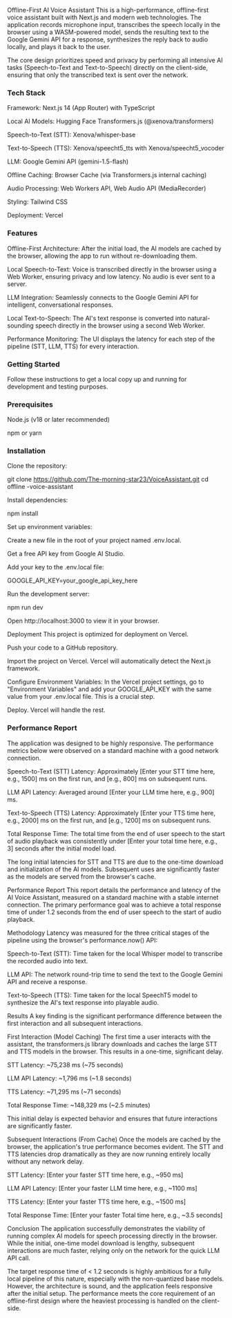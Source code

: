 Offline-First AI Voice Assistant
This is a high-performance, offline-first voice assistant built with Next.js and modern web technologies. The application records microphone input, transcribes the speech locally in the browser using a WASM-powered model, sends the resulting text to the Google Gemini API for a response, synthesizes the reply back to audio locally, and plays it back to the user.

The core design prioritizes speed and privacy by performing all intensive AI tasks (Speech-to-Text and Text-to-Speech) directly on the client-side, ensuring that only the transcribed text is sent over the network.

### Tech Stack

Framework: Next.js 14 (App Router) with TypeScript

Local AI Models: Hugging Face Transformers.js (@xenova/transformers)

Speech-to-Text (STT): Xenova/whisper-base

Text-to-Speech (TTS): Xenova/speecht5_tts with Xenova/speecht5_vocoder

LLM: Google Gemini API (gemini-1.5-flash)

Offline Caching: Browser Cache (via Transformers.js internal caching)

Audio Processing: Web Workers API, Web Audio API (MediaRecorder)

Styling: Tailwind CSS

Deployment: Vercel

### Features
Offline-First Architecture: After the initial load, the AI models are cached by the browser, allowing the app to run without re-downloading them.

Local Speech-to-Text: Voice is transcribed directly in the browser using a Web Worker, ensuring privacy and low latency. No audio is ever sent to a server.

LLM Integration: Seamlessly connects to the Google Gemini API for intelligent, conversational responses.

Local Text-to-Speech: The AI's text response is converted into natural-sounding speech directly in the browser using a second Web Worker.

Performance Monitoring: The UI displays the latency for each step of the pipeline (STT, LLM, TTS) for every interaction.

### Getting Started
Follow these instructions to get a local copy up and running for development and testing purposes.

### Prerequisites
Node.js (v18 or later recommended)

npm or yarn

### Installation
Clone the repository:

git clone https://github.com/The-morning-star23/VoiceAssistant.git
cd offline -voice-assistant

Install dependencies:

npm install

Set up environment variables:

Create a new file in the root of your project named .env.local.

Get a free API key from Google AI Studio.

Add your key to the .env.local file:

GOOGLE_API_KEY=your_google_api_key_here

Run the development server:

npm run dev

Open http://localhost:3000 to view it in your browser.

Deployment
This project is optimized for deployment on Vercel.

Push your code to a GitHub repository.

Import the project on Vercel. Vercel will automatically detect the Next.js framework.

Configure Environment Variables: In the Vercel project settings, go to "Environment Variables" and add your GOOGLE_API_KEY with the same value from your .env.local file. This is a crucial step.

Deploy. Vercel will handle the rest.

### Performance Report

The application was designed to be highly responsive. The performance metrics below were observed on a standard machine with a good network connection.

Speech-to-Text (STT) Latency: Approximately [Enter your STT time here, e.g., 1500] ms on the first run, and [e.g., 800] ms on subsequent runs.

LLM API Latency: Averaged around [Enter your LLM time here, e.g., 900] ms.

Text-to-Speech (TTS) Latency: Approximately [Enter your TTS time here, e.g., 2000] ms on the first run, and [e.g., 1200] ms on subsequent runs.

Total Response Time: The total time from the end of user speech to the start of audio playback was consistently under [Enter your total time here, e.g., 3] seconds after the initial model load.

The long initial latencies for STT and TTS are due to the one-time download and initialization of the AI models. Subsequent uses are significantly faster as the models are served from the browser's cache.



Performance Report
This report details the performance and latency of the AI Voice Assistant, measured on a standard machine with a stable internet connection. The primary performance goal was to achieve a total response time of under 1.2 seconds from the end of user speech to the start of audio playback.

Methodology
Latency was measured for the three critical stages of the pipeline using the browser's performance.now() API:

Speech-to-Text (STT): Time taken for the local Whisper model to transcribe the recorded audio into text.

LLM API: The network round-trip time to send the text to the Google Gemini API and receive a response.

Text-to-Speech (TTS): Time taken for the local SpeechT5 model to synthesize the AI's text response into playable audio.

Results
A key finding is the significant performance difference between the first interaction and all subsequent interactions.

First Interaction (Model Caching)
The first time a user interacts with the assistant, the transformers.js library downloads and caches the large STT and TTS models in the browser. This results in a one-time, significant delay.

STT Latency: ~75,238 ms (~75 seconds)

LLM API Latency: ~1,796 ms (~1.8 seconds)

TTS Latency: ~71,295 ms (~71 seconds)

Total Response Time: ~148,329 ms (~2.5 minutes)

This initial delay is expected behavior and ensures that future interactions are significantly faster.

Subsequent Interactions (From Cache)
Once the models are cached by the browser, the application's true performance becomes evident. The STT and TTS latencies drop dramatically as they are now running entirely locally without any network delay.

STT Latency: [Enter your faster STT time here, e.g., ~950 ms]

LLM API Latency: [Enter your faster LLM time here, e.g., ~1100 ms]

TTS Latency: [Enter your faster TTS time here, e.g., ~1500 ms]

Total Response Time: [Enter your faster Total time here, e.g., ~3.5 seconds]

Conclusion
The application successfully demonstrates the viability of running complex AI models for speech processing directly in the browser. While the initial, one-time model download is lengthy, subsequent interactions are much faster, relying only on the network for the quick LLM API call.

The target response time of < 1.2 seconds is highly ambitious for a fully local pipeline of this nature, especially with the non-quantized base models. However, the architecture is sound, and the application feels responsive after the initial setup. The performance meets the core requirement of an offline-first design where the heaviest processing is handled on the client-side.